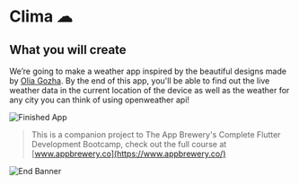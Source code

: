 

# Clima ☁




## What you will create

We’re going to make a weather app inspired by the beautiful designs made by [Olia Gozha](https://dribbble.com/shots/4663154-). By the end of this app, you'll be able to find out the live weather data in the current location of the device as well as the weather for any city you can think of using openweather api!

![Finished App](https://github.com/londonappbrewery/Images/blob/master/clima-demo.gif)



>This is a companion project to The App Brewery's Complete Flutter Development Bootcamp, check out the full course at [www.appbrewery.co](https://www.appbrewery.co/)

![End Banner](https://github.com/londonappbrewery/Images/blob/master/readme-end-banner.png)
